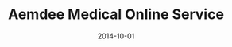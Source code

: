 ---
layout: post
title: Aemdee Medical Online Service
date: 2014-10-01
image: /images/homepage/cover-1.jpg
description: <a href="http://www.aemdee.com/">Aemdee</a> is a online communication channel between patients, doctors and other health care staff. With Aemdee’s online service, doctors and other health care staff will be able to monitor their patients’ condition and development remotely. I was involved in design and development of Aemdee web service as a full-stack developer by using Ruby on Rails, BackboneJS, jQuery, D3js, CoffeeScript, Bootstrap and MySQL.
categories: [project]
tags: [Project, Full Stack, Ruby on Rails, Backbone.js, d3.js, MySQL, CoffeeScript]
---